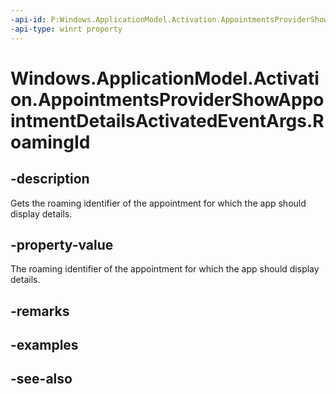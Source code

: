 ```yaml
---
-api-id: P:Windows.ApplicationModel.Activation.AppointmentsProviderShowAppointmentDetailsActivatedEventArgs.RoamingId
-api-type: winrt property
---
```


<!-- Property syntax
public string RoamingId { get; }
-->

# Windows.ApplicationModel.Activation.AppointmentsProviderShowAppointmentDetailsActivatedEventArgs.RoamingId

## -description
Gets the roaming identifier of the appointment for which the app should display details.

## -property-value
The roaming identifier of the appointment for which the app should display details.

## -remarks

## -examples

## -see-also
